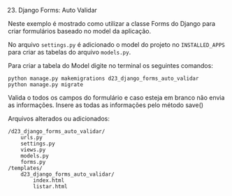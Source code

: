 23. Django Forms: Auto Validar

Neste exemplo é mostrado como utilizar a classe Forms do Django para criar formulários baseado no model da aplicação.

No arquivo `settings.py` é adicionado o model do projeto no `INSTALLED_APPS` para criar as tabelas do arquivo `models.py`.

Para criar a tabela do Model digite no terminal os seguintes comandos:

    python manage.py makemigrations d23_django_forms_auto_validar
    python manage.py migrate

Valida o todos os campos do formulário e caso esteja em branco não envia as informações. Insere as todas as informações 
pelo método save() 

Arquivos alterados ou adicionados:

    /d23_django_forms_auto_validar/
        urls.py
        settings.py
        views.py
        models.py
        forms.py
    /templates/
        d23_django_forms_auto_validar/
            index.html
            listar.html